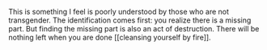 This is something I feel is poorly understood by those who are not transgender. The identification comes first: you realize there is a missing part. But finding the missing part is also an act of destruction. There will be nothing left when you are done [[cleansing yourself by fire]]. 